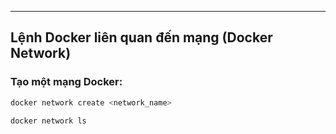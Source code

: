 ----
## Lệnh Docker liên quan đến mạng (Docker Network)

### Tạo một mạng Docker:
```bash
docker network create <network_name>

docker network ls
